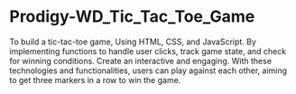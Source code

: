 # Prodigy-WD_Tic_Tac_Toe_Game
To build a tic-tac-toe game, Using HTML, CSS, and JavaScript. By implementing functions to handle user clicks, track game state, and check for winning conditions. Create an interactive and engaging. With these technologies and functionalities, users can play against each other, aiming to get three markers in a row to win the game.
